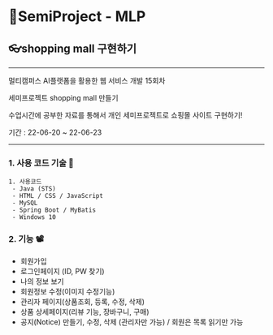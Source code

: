 # 📖SemiProject - MLP

## 👓shopping mall  구현하기

-----

멀티캠퍼스 AI플랫폼을 활용한 웹 서비스 개발 15회차

세미프로젝트 shopping mall 만들기

수업시간에 공부한 자료를 통해서 개인 세미프로젝트로 쇼핑몰 사이트 구현하기!

기간 : 22-06-20 ~ 22-06-23

------

###  1. 사용 코드 기술 🔨

 	1. 사용코드
     - Java (STS)
     - HTML / CSS / JavaScript
     - MySQL
     - Spring Boot / MyBatis
     - Windows 10

### 2. 기능 📽

- 회원가입
- 로그인페이지 (ID, PW 찾기)
- 나의 정보 보기
- 회원정보 수정(이미지 수정기능)
- 관리자 페이지(상품조회, 등록, 수정, 삭제)
- 상품 상세페이지(리뷰 기능, 장바구니, 구매)
- 공지(Notice) 만들기, 수정, 삭제 (관리자만 가능) / 회원은 목록 읽기만 가능

